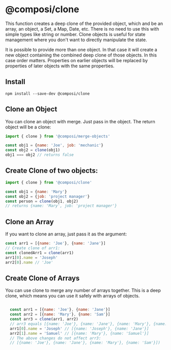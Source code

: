 # @composi/clone

This function creates a deep clone of the provided object, which and be an array, an object, a Set, a Map, Date, etc. There is no need to use this with simple types like string or number. Clone objects is useful for state management where you don't want to directly manipulate the state.

It is possible to provide more than one object. In that case it will create a new object containing the combined deep clone of those objects. In this case order matters. Properties on earlier objects will be replaced by properties of later objects with the same properties.


## Install

```
npm install --save-dev @composi/clone
```


## Clone an Object

You can clone an object with merge. Just pass in the object. The return object will be a clone:

```javascript
import { clone } from '@composi/merge-objects'

const obj1 = {name: 'Joe', job: 'mechanic'}
const obj2 = clone(obj1)
obj1 === obj2 // returns false
```

## Create Clone of two objects:

```javascript
import { clone } from '@composi/clone'

const obj1 = {name: 'Mary'}
const obj2 = {job: 'project manager'}
const person = clone(obj1, obj2)
// returns {name: 'Mary', job: 'project manager'}
```


## Clone an Array

If you want to clone an array, just pass it as the argument:

```javascript
const arr1 = [{name: 'Joe'}, {name: 'Jane'}]
// Create clone of arr1:
const clonedArr1 = clone(arr1)
arr1[0].name = 'Joseph'
arr2[0].name // 'Joe'
```


## Create Clone of Arrays

You can use clone to merge any number of arrays together. This is a deep clone, which means you can use it safely with arrays of objects.

```javascript

  const arr1 = [{name: 'Joe'}, {name: 'Jane'}]
  const arr2 = [{name: 'Mary'}, {name: 'Sam'}]
  const arr3 = clone(arr1, arr2)
  // arr3 equals [{name: 'Joe'}, {name: 'Jane'}, {name: 'Mary'}, {name: 'Sam'}])
  arr1[0].name = 'Joseph' // [{name: 'Joseph'}, {name: 'Jane'}]
  arr2[1].name = 'Samuel' // [{name: 'Mary'}, {name: 'Samuel'}]
  // The above changes do not affect arr3:
  // [{name: 'Joe'}, {name: 'Jane'}, {name: 'Mary'}, {name: 'Sam'}])
  ```